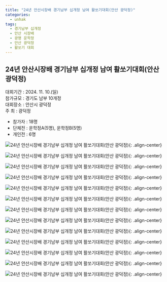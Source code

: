 ```yaml
---
title: "24년 안산시장배 경기남부 십개정 남여 활쏘기대회(안산 광덕정)"
categories:
  - unhak
tags:
  - 경기남부 십개정
  - 안산 시장배
  - 광명 운학정
  - 안산 광덕정
  - 활쏘기 대회
---
```


## 24년 안산시장배 경기남부 십개정 남여 활쏘기대회(안산 광덕정)

대회기간 : 2024. 11. 10.(일)     
참가규모 : 경기도 남부 10개정     
대회장소 : 안산시 광덕정      
주 최 : 광덕정     

- 참가자 : 18명   
- 단체전 : 운학정A(5명), 운학정B(5명)     
- 개인전 : 6명   


![24년 안산시장배 경기남부 십개정 남여 활쏘기대회(안산 광덕정)](/assets/images/unhak/tenjeong_202411_01.jpg "24년 안산시장배 경기남부 십개정 남여 활쏘기대회(안산 광덕정)"){: .align-center}

![24년 안산시장배 경기남부 십개정 남여 활쏘기대회(안산 광덕정)](/assets/images/unhak/tenjeong_202411_02.jpg "24년 안산시장배 경기남부 십개정 남여 활쏘기대회(안산 광덕정)"){: .align-center}

![24년 안산시장배 경기남부 십개정 남여 활쏘기대회(안산 광덕정)](/assets/images/unhak/tenjeong_202411_03.jpg "24년 안산시장배 경기남부 십개정 남여 활쏘기대회(안산 광덕정)"){: .align-center}

![24년 안산시장배 경기남부 십개정 남여 활쏘기대회(안산 광덕정)](/assets/images/unhak/tenjeong_202411_04.jpg "24년 안산시장배 경기남부 십개정 남여 활쏘기대회(안산 광덕정)"){: .align-center}

![24년 안산시장배 경기남부 십개정 남여 활쏘기대회(안산 광덕정)](/assets/images/unhak/tenjeong_202411_05.jpg "24년 안산시장배 경기남부 십개정 남여 활쏘기대회(안산 광덕정)"){: .align-center}

![24년 안산시장배 경기남부 십개정 남여 활쏘기대회(안산 광덕정)](/assets/images/unhak/tenjeong_202411_06.jpg "24년 안산시장배 경기남부 십개정 남여 활쏘기대회(안산 광덕정)"){: .align-center}

![24년 안산시장배 경기남부 십개정 남여 활쏘기대회(안산 광덕정)](/assets/images/unhak/tenjeong_202411_07.jpg "24년 안산시장배 경기남부 십개정 남여 활쏘기대회(안산 광덕정)"){: .align-center}

![24년 안산시장배 경기남부 십개정 남여 활쏘기대회(안산 광덕정)](/assets/images/unhak/tenjeong_202411_08.jpg "24년 안산시장배 경기남부 십개정 남여 활쏘기대회(안산 광덕정)"){: .align-center}

![24년 안산시장배 경기남부 십개정 남여 활쏘기대회(안산 광덕정)](/assets/images/unhak/tenjeong_202411_09.jpg "24년 안산시장배 경기남부 십개정 남여 활쏘기대회(안산 광덕정)"){: .align-center}

![24년 안산시장배 경기남부 십개정 남여 활쏘기대회(안산 광덕정)](/assets/images/unhak/tenjeong_202411_10.jpg "24년 안산시장배 경기남부 십개정 남여 활쏘기대회(안산 광덕정)"){: .align-center}

![24년 안산시장배 경기남부 십개정 남여 활쏘기대회(안산 광덕정)](/assets/images/unhak/tenjeong_202411_11.jpg "24년 안산시장배 경기남부 십개정 남여 활쏘기대회(안산 광덕정)"){: .align-center}

![24년 안산시장배 경기남부 십개정 남여 활쏘기대회(안산 광덕정)](/assets/images/unhak/tenjeong_202411_12.jpg "24년 안산시장배 경기남부 십개정 남여 활쏘기대회(안산 광덕정)"){: .align-center}

![24년 안산시장배 경기남부 십개정 남여 활쏘기대회(안산 광덕정)](/assets/images/unhak/tenjeong_202411_13.jpg "24년 안산시장배 경기남부 십개정 남여 활쏘기대회(안산 광덕정)"){: .align-center}
